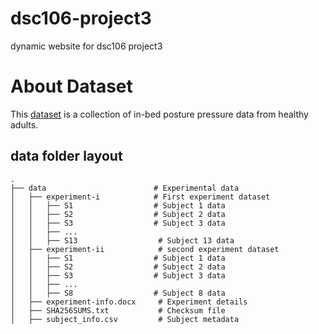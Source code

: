# dsc106-project3
dynamic website for dsc106 project3

# About Dataset
This [dataset](https://physionet.org/content/pmd/1.0.0/) is a collection of in-bed posture pressure data from healthy
adults.


## data folder layout
    .
    ├── data                        # Experimental data
    │   ├── experiment-i            # First experiment dataset
    │   │   ├── S1                  # Subject 1 data
    │   │   ├── S2                  # Subject 2 data
    │   │   ├── S3                  # Subject 3 data
    │   │   ├── ...
    │   │   ├── S13                  # Subject 13 data 
    │   ├── experiment-ii            # second experiment dataset
    │   │   ├── S1                  # Subject 1 data
    │   │   ├── S2                  # Subject 2 data
    │   │   ├── S3                  # Subject 3 data
    │   │   ├── ...
    │   │   ├── S8                  # Subject 8 data 
    │   ├── experiment-info.docx     # Experiment details
    │   ├── SHA256SUMS.txt           # Checksum file
    │   ├── subject_info.csv         # Subject metadata


